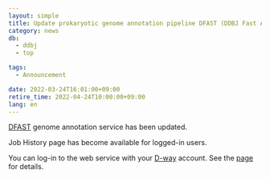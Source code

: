 ```yaml
---
layout: simple
title: Update prokaryotic genome annotation pipeline DFAST (DDBJ Fast Annotation and Submission Tool)
category: news
db:
  - ddbj
  - top

tags:
  - Announcement

date: 2022-03-24T16:01:00+09:00
retire_time: 2022-04-24T10:00:00+09:00
lang: en
---
```



<p><a href="https://dfast.ddbj.nig.ac.jp">DFAST</a> genome annotation service has been updated.</p>
<p>Job History page has become available for logged-in users. </p>
<p>You can log-in to the web service with your <a href="https://www.ddbj.nig.ac.jp/account-e.html">D-way</a> account. See the <a href="https://dfast.ddbj.nig.ac.jp/help_login">page</a> for details.</p>


